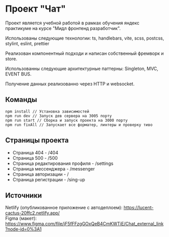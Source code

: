 
# Проект "Чат"


Проект является учебной работой в рамках обучения яндекс практикуме на курсе "Мидл фронтенд разработчик".

Использованы следующие технологии: ts, handlebars, vite, scss, postcss, stylint, eslint, prettier

Реализован компонентный подходи и написан собственный фремворк и store.

Использованны следующие архитектурные паттерны: Singleton, MVC, EVENT BUS.

Получение данных реализованно через HTTP и websocket.

## Команды

```
npm install // Установка зависимостей
npm run dev // Запуск дев сервера на 3005 порту
npm run start // Сборка и запуск проекта на 3000 порту
npm run fixAll // Запускает все форматер, линтеры и проверку тиво
```

## Страницы проекта

* Страница 404 - /404
* Страница 500 - /500
* Страница редактирования профиля - /settings
* Страница мессенджера - /messenger
* Страница авторизации - /
* Страница регистрации - /sing-up

## Источники

Netlify  (опубликованное приложение с автодеплоем): https://lucent-cactus-20ffc2.netlify.app/ <br>
Figma (макет): https://www.figma.com/file/jF5fFFzgGOxQeB4CmKWTiE/Chat_external_link?node-id=0%3A1
